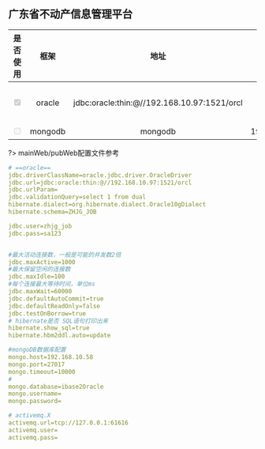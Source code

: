 ## 广东省不动产信息管理平台
  
| 是否使用 | 框架   |      地址      |  账号 | 密码| 注意事项
|:----------:|:----------:|:-------------:|:------:|:------:|:------:|
| <input type="checkbox" disabled checked></input>| oracle | jdbc:oracle:thin:@//192.168.10.97:1521/orcl |    root | root |注意：`schema值为：ZHJG_JOB` |
| <input type="checkbox" disabled></input>| mongodb | mongodb | 192.168.10.58    | 无|无|

?> mainWeb/pubWeb配置文件参考

```yaml
# ==oracle==
jdbc.driverClassName=oracle.jdbc.driver.OracleDriver
jdbc.url=jdbc:oracle:thin:@//192.168.10.97:1521/orcl
jdbc.urlParam=
jdbc.validationQuery=select 1 from dual
hibernate.dialect=org.hibernate.dialect.Oracle10gDialect
hibernate.schema=ZHJG_JOB

jdbc.user=zhjg_job
jdbc.pass=sa123


#最大活动连接数，一般是可能的并发数2倍
jdbc.maxActive=1000
#最大保留空闲的连接数
jdbc.maxIdle=100
#每个连接最大等待时间，单位ms
jdbc.maxWait=60000
jdbc.defaultAutoCommit=true
jdbc.defaultReadOnly=false
jdbc.testOnBorrow=true
# hibernate是否 SQL语句打印出来
hibernate.show_sql=true
hibernate.hbm2ddl.auto=update

#mongoDB数据库配置
mongo.host=192.168.10.58
mongo.port=27017
mongo.timeout=10000
#
mongo.database=ibase2Oracle
mongo.username=
mongo.password=

# activemq.X
activemq.url=tcp://127.0.0.1:61616
activemq.user=
activemq.pass=
```
